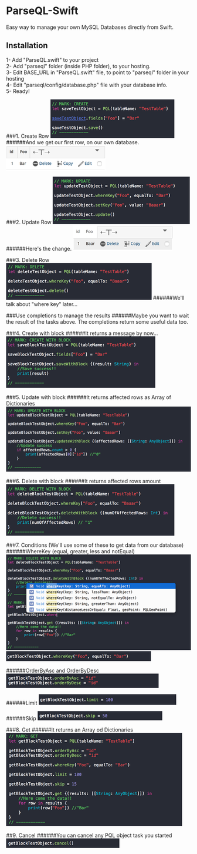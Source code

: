 # ParseQL-Swift
Easy way to manage your own MySQL Databases directly from Swift.

## Installation
1- Add "ParseQL.swift" to your project<br>
2- Add "parseql" folder (inside PHP folder), to your hosting.<br>
3- Edit BASE_URL in "ParseQL.swift" file, to point to "parseql" folder in your hosting<br>
4- Edit "parseql/config/database.php" file with your database info.<br>
5- Ready!<br>

###1. Create Row
![Alt text](Images/CodeCreate.png?raw=true "Create")
######And we get our first row, on our own database.
![Alt text](Images/TestTable1.png?raw=true "Create")


###2. Update Row
![Alt text](Images/CodeUpdate.png?raw=true "Create")
######Here's the change.
![Alt text](Images/TestTable2.png?raw=true "Update")


###3. Delete Row
![Alt text](Images/CodeDelete.png?raw=true "Delete")
######We'll talk about "where key" later...


###Use completions to manage the results
######Maybe you want to wait the result of the tasks above. The completions return some useful data too.

###4. Create with block
######It returns a message by now...
![Alt text](Images/CodeSaveBlock.png?raw=true "Create")


###5. Update with block
######It returns affected rows as Array of Dictionaries
![Alt text](Images/CodeUpdateBlock.png?raw=true "Create")


###6. Delete with block
######It returns affected rows amount
![Alt text](Images/CodeDeleteBlock.png?raw=true "Create")


###7. Conditions (We'll use some of these to get data from our database)
######WhereKey (equal, greater, less and notEqual)
![Alt text](Images/CodeWhereKey1.png?raw=true "Create")
![Alt text](Images/CodeWhereKey2.png?raw=true "Create")

######OrderByAsc and OrderByDesc
![Alt text](Images/CodeOrderBy.png?raw=true "Create")

######Limit
![Alt text](Images/CodeLimit.png?raw=true "Create")

######Skip
![Alt text](Images/CodeSkip.png?raw=true "Create")



###8. Get
######It returns an Array od Dictionaries
![Alt text](Images/CodeGet2.png?raw=true "Create")


##9. Cancel
######You can cancel any PQL object task you started
![Alt text](Images/CodeCancel.png?raw=true "Create")
